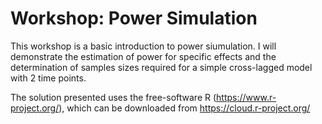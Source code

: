 # Workshop: Power Simulation

This workshop is a basic introduction to power siumulation. I will demonstrate the estimation of power for specific effects and the determination of samples sizes required for a simple cross-lagged model with 2 time points.

The solution presented uses the free-software R (https://www.r-project.org/), which can be downloaded from https://cloud.r-project.org/
